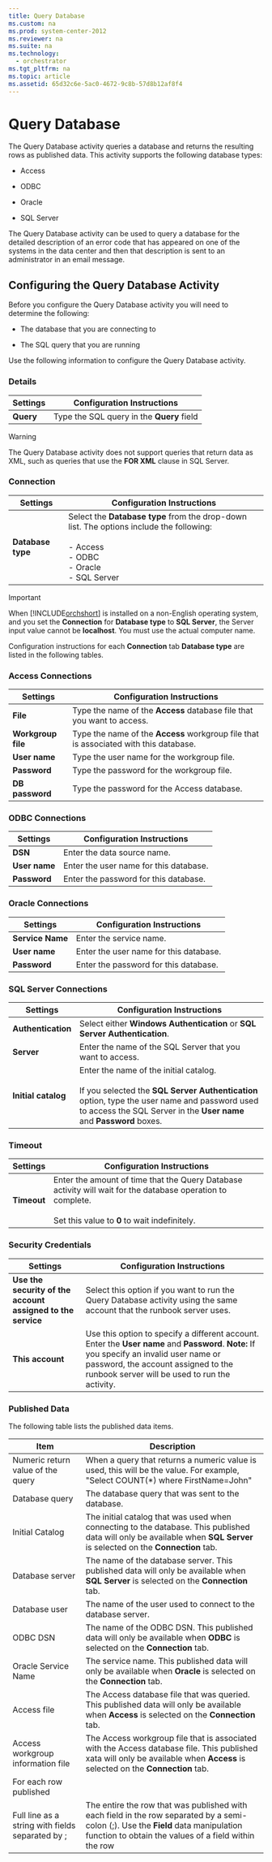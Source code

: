 ```yaml
---
title: Query Database
ms.custom: na
ms.prod: system-center-2012
ms.reviewer: na
ms.suite: na
ms.technology: 
  - orchestrator
ms.tgt_pltfrm: na
ms.topic: article
ms.assetid: 65d32c6e-5ac0-4672-9c8b-57d8b12af8f4
---
```

# Query Database
The Query Database activity queries a database and returns the resulting rows as published data. This activity supports the following database types:

-   Access

-   ODBC

-   Oracle

-   SQL Server

The Query Database activity can be used to query a database for the detailed description of an error code that has appeared on one of the systems in the data center and then that description is sent to an administrator in an email message.

## Configuring the Query Database Activity
Before you configure the Query Database activity you will need to determine the following:

-   The database that you are connecting to

-   The SQL query that you are running

Use the following information to configure the Query Database activity.

### Details

|Settings|Configuration Instructions|
|------------|------------------------------|
|**Query**|Type the SQL query in the **Query** field|

> [!WARNING]
> The Query Database activity does not support queries that return data as XML, such as queries that use the **FOR XML** clause in SQL Server.

### Connection

|Settings|Configuration Instructions|
|------------|------------------------------|
|**Database type**|Select the **Database type** from the drop\-down list. The options include the following:<br /><br />-   Access<br />-   ODBC<br />-   Oracle<br />-   SQL Server|

> [!IMPORTANT]
> When [!INCLUDE[orchshort](../Token/orchshort_md.md)] is installed on a non\-English operating system, and you set the **Connection** for **Database type** to **SQL Server**, the Server input value cannot be **localhost**. You must use the actual computer name.

Configuration instructions for each **Connection** tab **Database type** are listed in the following tables.

### Access Connections

|Settings|Configuration Instructions|
|------------|------------------------------|
|**File**|Type the name of the **Access** database file that you want to access.|
|**Workgroup file**|Type the name of the **Access** workgroup file that is associated with this database.|
|**User name**|Type the user name for the workgroup file.|
|**Password**|Type the password for the workgroup file.|
|**DB password**|Type the password for the Access database.|

### ODBC Connections

|Settings|Configuration Instructions|
|------------|------------------------------|
|**DSN**|Enter the data source name.|
|**User name**|Enter the user name for this database.|
|**Password**|Enter the password for this database.|

### Oracle Connections

|Settings|Configuration Instructions|
|------------|------------------------------|
|**Service Name**|Enter the service name.|
|**User name**|Enter the user name for this database.|
|**Password**|Enter the password for this database.|

### SQL Server Connections

|Settings|Configuration Instructions|
|------------|------------------------------|
|**Authentication**|Select either **Windows Authentication** or **SQL Server Authentication**.|
|**Server**|Enter the name of the SQL Server that you want to access.|
|**Initial catalog**|Enter the name of the initial catalog.<br /><br />If you selected the **SQL Server Authentication** option, type the user name and password used to access the SQL Server in the **User name** and **Password** boxes.|

### Timeout

|Settings|Configuration Instructions|
|------------|------------------------------|
|**Timeout**|Enter the amount of time that the Query Database activity will wait for the database operation to complete.<br /><br />Set this value to **0** to wait indefinitely.|

### Security Credentials

|Settings|Configuration Instructions|
|------------|------------------------------|
|**Use the security of the account assigned to the service**|Select this option if you want to run the Query Database activity using the same account that the runbook server uses.|
|**This account**|Use this option to specify a different account. Enter the **User name** and **Password**. **Note:** If you specify an invalid user name or password, the account assigned to the runbook server will be used to run the activity.|

### Published Data
The following table lists the published data items.

|Item|Description|
|--------|---------------|
|Numeric return value of the query|When a query that returns a numeric value is used, this will be the value. For example, "Select COUNT\(\*\) where FirstName\=John"|
|Database query|The database query that was sent to the database.|
|Initial Catalog|The initial catalog that was used when connecting to the database. This published data will only be available when **SQL Server** is selected on the **Connection** tab.|
|Database server|The name of the database server. This published data will only be available when **SQL Server** is selected on the **Connection** tab.|
|Database user|The name of the user used to connect to the database server.|
|ODBC DSN|The name of the ODBC DSN. This published data will only be available when **ODBC** is selected on the **Connection** tab.|
|Oracle Service Name|The service name. This published data will only be available when **Oracle** is selected on the **Connection** tab.|
|Access file|The Access database file that was queried. This published data will only be available when **Access** is selected on the **Connection** tab.|
|Access workgroup information file|The Access workgroup file that is associated with the Access database file. This published xata will only be available when **Access** is selected on the **Connection** tab.|
|For each row published|
|Full line as a string with fields separated by ;|The entire the row that was published with each field in the row separated by a semi\-colon \(;\). Use the **Field** data manipulation function to obtain the values of a field within the row|

